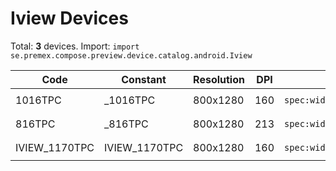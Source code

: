 # Iview Devices

Total: **3** devices. Import: `import se.premex.compose.preview.device.catalog.android.Iview`

| Code | Constant | Resolution | DPI | Compose Spec | Preview Usage |
|------|----------|------------|-----|-------------|---------------|
| 1016TPC | _1016TPC | 800x1280 | 160 | `spec:width=800px,height=1280px,dpi=160` | `@Preview(device = Iview._1016TPC)` |
| 816TPC | _816TPC | 800x1280 | 213 | `spec:width=800px,height=1280px,dpi=213` | `@Preview(device = Iview._816TPC)` |
| IVIEW_1170TPC | IVIEW_1170TPC | 800x1280 | 160 | `spec:width=800px,height=1280px,dpi=160` | `@Preview(device = Iview.IVIEW_1170TPC)` |

<!-- Generated automatically. Do not edit manually. -->
